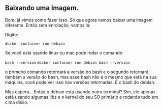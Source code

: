 ## Baixando uma imagem. 

Bom, já vimos como fazer isso. Só que agora vamos baixar uma imagem diferente.
Então sem enrolação, vamos lá: 

Digite:

```docker container run debian```


Se você está usando linux ou mac pode rodar o comando: 

```bash --version``` 
```docker container run debian bash --version``` 

o primeiro comando retornará a versão do bash e o segundo retornará também a versão do bash, mas esse bash não é o mesmo que está na sua máquina, você pode ver isso nas versões retornadas. É o bash do debian. 

Mas espera... Então o debian está usando outro terminal? Sim, ele apenas está usando algumas libs e o kernel do seu SO primário e rodando tudo em cima disso.